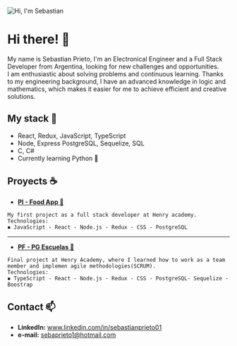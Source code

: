 ![Hi, I'm Sebastian](http://drive.google.com/uc?export=view&id=14LEtIEpGbXP7-pBa5TmDco5D8h4WW3XX)


# Hi there! :wave:

My name is Sebastian Prieto, I'm an Electronical Engineer and a Full Stack Developer from Argentina, looking for new challenges and opportunities.
<br />
I am enthusiastic about solving problems and continuous learning. Thanks to my engineering background, I have an advanced knowledge in logic and mathematics, which makes it easier for me to achieve efficient and creative solutions.

## My stack :page_with_curl:

*	React, Redux, JavaScript, TypeScript⁣
*	Node, Express⁣ PostgreSQL, Sequelize, SQL⁣
*	C, C#
* Currently learning Python 🤖

## Proyects :coffee:

* **[PI - Food App :fork_and_knife:](https://github.com/SebaPrieto1/PI-foods/tree/main/PI-Food-main)**
```
My first project as a full stack developer at Henry academy.
Technologies:
◾ JavaScript - React - Node.js - Redux - CSS - PostgreSQL
```
<hr />

* **[PF - PG Escuelas :book:](https://github.com/PG-HENRY-13/PG-Escuelas)** 
```
Final project at Henry Academy, where I learned how to work as a team member and implemen agile methodologies(SCRUM).
Technologies:
◾ TypeScript - React - Node.js - Redux - CSS - PostgreSQL- Sequelize -Boostrap 
```

## Contact 📫
* **LinkedIn:** www.linkedin.com/in/sebastianprieto01
* **e-mail:** sebaprieto1@hotmail.com


<!--
**SebaPrieto1/SebaPrieto1** is a ✨ _special_ ✨ repository because its `README.md` (this file) appears on your GitHub profile.

Here are some ideas to get you started:

- 🔭 I’m currently working on ...
- 🌱 I’m currently learning ...
- 👯 I’m looking to collaborate on ...
- 🤔 I’m looking for help with ...
- 💬 Ask me about ...
- 📫 How to reach me: ...
- 😄 Pronouns: ...
- ⚡ Fun fact: ...
-->
